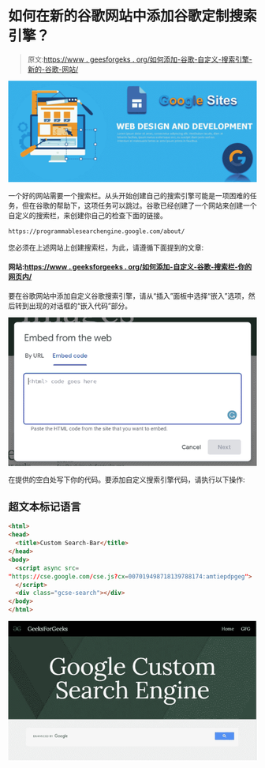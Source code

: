# 如何在新的谷歌网站中添加谷歌定制搜索引擎？

> 原文:[https://www . geesforgeks . org/如何添加-谷歌-自定义-搜索引擎-新的-谷歌-网站/](https://www.geeksforgeeks.org/how-to-add-google-custom-search-engine-in-new-google-sites/)

![](img/f832fbd6f027c6d808ed269d560d7db1.png)

一个好的网站需要一个搜索栏。从头开始创建自己的搜索引擎可能是一项困难的任务，但在谷歌的帮助下，这项任务可以跳过。谷歌已经创建了一个网站来创建一个自定义的搜索栏，来创建你自己的检查下面的链接。

```html
https://programmablesearchengine.google.com/about/

```

您必须在上述网站上创建搜索栏，为此，请遵循下面提到的文章:

#### 网站:[https://www . geeksforgeeks . org/如何添加-自定义-谷歌-搜索栏-你的网页内/](https://www.geeksforgeeks.org/how-to-add-custom-google-search-bar-inside-your-web-page/)

要在谷歌网站中添加自定义谷歌搜索引擎，请从“插入”面板中选择“嵌入”选项，然后转到出现的对话框的“嵌入代码”部分。

![](img/5bebb15abb0cf1c30dc0116d55a62c6a.png)

在提供的空白处写下你的代码。要添加自定义搜索引擎代码，请执行以下操作:

## 超文本标记语言

```html
<html>  
<head>
  <title>Custom Search-Bar</title>  
</head>  
<body>
  <script async src=  
"https://cse.google.com/cse.js?cx=007019498718139788174:amtiepdpgeg">
  </script>  
  <div class="gcse-search"></div>  
</body>  
</html>
```

![](img/6b5a3b9dd312ceae55014db20c79a3b8.png)